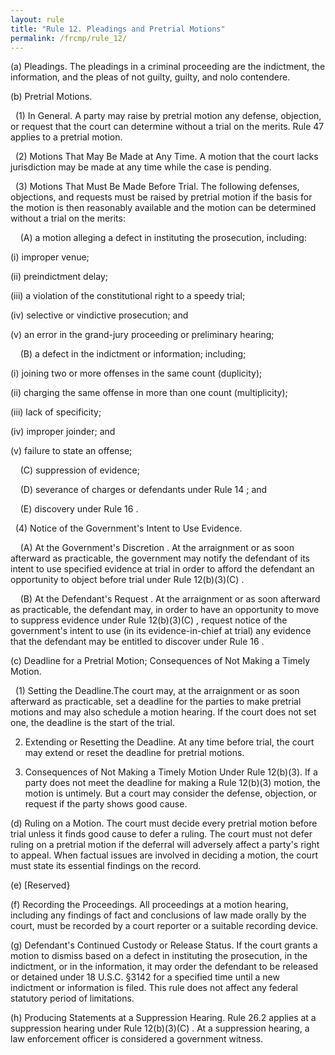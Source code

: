 ```yaml
---
layout: rule
title: "Rule 12. Pleadings and Pretrial Motions"
permalink: /frcmp/rule_12/
---
```


(a) Pleadings. The pleadings in a criminal proceeding are the indictment, the information, and the pleas of not guilty, guilty, and nolo contendere.


(b) Pretrial Motions.


&nbsp;&nbsp;(1) In General. A party may raise by pretrial motion any defense, objection, or request that the court can determine without a trial on the merits. Rule 47 applies to a pretrial motion.


&nbsp;&nbsp;(2) Motions That May Be Made at Any Time. A motion that the court lacks jurisdiction may be made at any time while the case is pending.


&nbsp;&nbsp;(3) Motions That Must Be Made Before Trial. The following defenses, objections, and requests must be raised by pretrial motion if the basis for the motion is then reasonably available and the motion can be determined without a trial on the merits:


&nbsp;&nbsp;&nbsp;&nbsp;(A) a motion alleging a defect in instituting the prosecution, including:


(i) improper venue;


(ii) preindictment delay;


(iii) a violation of the constitutional right to a speedy trial;


(iv) selective or vindictive prosecution; and


(v) an error in the grand-jury proceeding or preliminary hearing;


&nbsp;&nbsp;&nbsp;&nbsp;(B) a defect in the indictment or information; including;


(i) joining two or more offenses in the same count (duplicity);


(ii) charging the same offense in more than one count (multiplicity);


(iii) lack of specificity;


(iv) improper joinder; and


(v) failure to state an offense;


&nbsp;&nbsp;&nbsp;&nbsp;(C) suppression of evidence;


&nbsp;&nbsp;&nbsp;&nbsp;(D) severance of charges or defendants under Rule 14 ; and


&nbsp;&nbsp;&nbsp;&nbsp;(E) discovery under Rule 16 .


&nbsp;&nbsp;(4) Notice of the Government's Intent to Use Evidence.


&nbsp;&nbsp;&nbsp;&nbsp;(A) At the Government's Discretion . At the arraignment or as soon afterward as practicable, the government may notify the defendant of its intent to use specified evidence at trial in order to afford the defendant an opportunity to object before trial under Rule 12(b)(3)(C) .


&nbsp;&nbsp;&nbsp;&nbsp;(B) At the Defendant's Request . At the arraignment or as soon afterward as practicable, the defendant may, in order to have an opportunity to move to suppress evidence under Rule 12(b)(3)(C) , request notice of the government's intent to use (in its evidence-in-chief at trial) any evidence that the defendant may be entitled to discover under Rule 16 .


(c) Deadline for a Pretrial Motion; Consequences of Not Making a Timely Motion.


&nbsp;&nbsp;(1) Setting the Deadline.The court may, at the arraignment or as soon afterward as practicable, set a deadline for the parties to make pretrial motions and may also schedule a motion hearing. If the court does not set one, the deadline is the start of the trial.


2. Extending or Resetting the Deadline. At any time before trial, the court may extend or reset the deadline for pretrial motions.


3. Consequences of Not Making a Timely Motion Under Rule 12(b)(3). If a party does not meet the deadline for making a Rule 12(b)(3) motion, the motion is untimely. But a court may consider the defense, objection, or request if the party shows good cause.


(d) Ruling on a Motion. The court must decide every pretrial motion before trial unless it finds good cause to defer a ruling. The court must not defer ruling on a pretrial motion if the deferral will adversely affect a party's right to appeal. When factual issues are involved in deciding a motion, the court must state its essential findings on the record.


(e) [Reserved}


(f) Recording the Proceedings. All proceedings at a motion hearing, including any findings of fact and conclusions of law made orally by the court, must be recorded by a court reporter or a suitable recording device.


(g) Defendant's Continued Custody or Release Status. If the court grants a motion to dismiss based on a defect in instituting the prosecution, in the indictment, or in the information, it may order the defendant to be released or detained under 18 U.S.C. §3142 for a specified time until a new indictment or information is filed. This rule does not affect any federal statutory period of limitations.


(h) Producing Statements at a Suppression Hearing. Rule 26.2 applies at a suppression hearing under Rule 12(b)(3)(C) . At a suppression hearing, a law enforcement officer is considered a government witness.